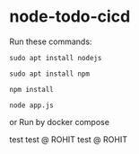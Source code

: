 # node-todo-cicd

Run these commands:


`sudo apt install nodejs`


`sudo apt install npm`


`npm install`

`node app.js`

or Run by docker compose

test
test @ ROHIT
test @ ROHIT
